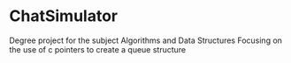 # ChatSimulator
Degree project for the subject Algorithms and Data Structures
Focusing on the use of c pointers to create a queue structure
